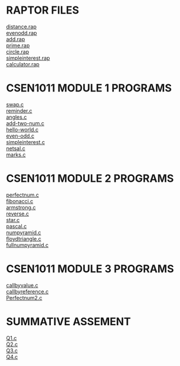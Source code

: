 # RAPTOR FILES


[distance.rap](https://github.com/PranatiKotra/CSEN1011/blob/7767299edd5dc1d80d7cd68ad823724542ef9f27/distance.rap)<br/>
[evenodd.rap](https://github.com/PranatiKotra/CSEN1011/blob/7767299edd5dc1d80d7cd68ad823724542ef9f27/evenodd.rap)<br/>
[add.rap](https://github.com/PranatiKotra/CSEN1011/blob/de14d58c1bc5eeb39591e7d15ce4c4b81eb87430/add.rap)<br/>
[prime.rap](https://github.com/PranatiKotra/CSEN1011/blob/85da2541064cc67b651ba8c6c3cc50fd1846989e/prime.rap)<br/>
[circle.rap](https://github.com/PranatiKotra/CSEN1011/blob/4dcad8fc42587e0d782dc52b3985490c1ddc1e17/circle.rap)<br/>
[simpleinterest.rap](https://github.com/PranatiKotra/CSEN1011/blob/8863514ddb3131515910c61d76ce3c4c6634a364/simpleinterest.rap)<br/>
[calculator.rap](https://github.com/PranatiKotra/CSEN1011/blob/13ab056e430f8c5f4919942556275e66938fd127/calculator.rap)<br/>


# CSEN1011 MODULE 1 PROGRAMS


[swap.c](https://github.com/PranatiKotra/CSEN1011/blob/5658996a6389cc92515eb526bd84d09471220988/swap.c)<br/>
[reminder.c](https://github.com/PranatiKotra/CSEN1011/blob/5658996a6389cc92515eb526bd84d09471220988/reminder.c)<br/>
[angles.c](https://github.com/PranatiKotra/CSEN1011/blob/5658996a6389cc92515eb526bd84d09471220988/angles.c)<br/>
[add-two-num.c](https://github.com/PranatiKotra/CSEN1011/blob/5658996a6389cc92515eb526bd84d09471220988/add-two-num.c)<br/>
[hello-world.c](https://github.com/PranatiKotra/CSEN1011/blob/305d1f35a84c8b1632e26fd59eb27962d6adc1b1/hello-world.c)<br/>
[even-odd.c](https://github.com/PranatiKotra/CSEN1011/blob/4638212ccdb9bab51e4494b8d750f056578f2568/even-odd.c)<br/>
[simpleinterest.c](https://github.com/PranatiKotra/CSEN1011/blob/4c59365289209756ba8e1d7f730a7ce1d876e11d/simpleinterest.c)<br/>
[netsal.c](https://github.com/PranatiKotra/CSEN1011/blob/4c59365289209756ba8e1d7f730a7ce1d876e11d/netsal.c)<br/>
[marks.c](https://github.com/PranatiKotra/CSEN1011/blob/4c59365289209756ba8e1d7f730a7ce1d876e11d/marks.c)<br/>


# CSEN1011 MODULE 2 PROGRAMS


[perfectnum.c](https://github.com/PranatiKotra/CSEN1011/blob/a7e4a84e7ba910aabbd7df7d701d5578d434e25e/perfectnum.c)<br/>
[fibonacci.c](https://github.com/PranatiKotra/CSEN1011/blob/a7e4a84e7ba910aabbd7df7d701d5578d434e25e/fibonacci.c)<br/>
[armstrong.c](https://github.com/PranatiKotra/CSEN1011/blob/a7e4a84e7ba910aabbd7df7d701d5578d434e25e/armstrong.c)<br/>
[reverse.c](https://github.com/PranatiKotra/CSEN1011/blob/e22ef53bf08ff4a79e595c7183350f1835982a1c/reverse.c)<br/>
[star.c](https://github.com/PranatiKotra/CSEN1011/blob/9a50fa82f2e1360a3a58d266654433b88a01c038/star.c)<br/>
[pascal.c](https://github.com/PranatiKotra/CSEN1011/blob/4c59365289209756ba8e1d7f730a7ce1d876e11d/pascal.c)<br/>
[numpyramid.c](https://github.com/PranatiKotra/CSEN1011/blob/43e6f1da7076d4481acc6a8409d45197592b662e/numpyramid.c)<br/>
[floydtriangle.c](https://github.com/PranatiKotra/CSEN1011/blob/ecca3c80bf88f8426604a483a383d0f6ab060a51/floydtriangle.c)<br/>
[fullnumpyramid.c](https://github.com/PranatiKotra/CSEN1011/blob/23eecec774cec4883e3802faaed1d041b4800699/fullnumpyramid.c)<br/>


# CSEN1011 MODULE 3 PROGRAMS


[callbyvalue.c](https://github.com/PranatiKotra/CSEN1011/blob/00bc5d437d73f31573cfcb65976f298471838c5a/callbyvalue.c)<br/>
[callbyreference.c](https://github.com/PranatiKotra/CSEN1011/blob/675eb2a3a725008da2447160329110672266f5a1/callbyreference.c)<br/>
[Perfectnum2.c](https://github.com/PranatiKotra/CSEN1011/blob/afbf696c0528516049ad3e07e56c93ba8cfee3ac/perfectnum2.c)<br/>


# SUMMATIVE ASSEMENT
[Q1.c](https://github.com/PranatiKotra/CSEN1011/blob/b50722333b701097f830a124fe27688016ea64bf/Q1.c)<br/>
[Q2.c]()<br/>
[Q3.c]()<br/>
[Q4.c]()<br/>
